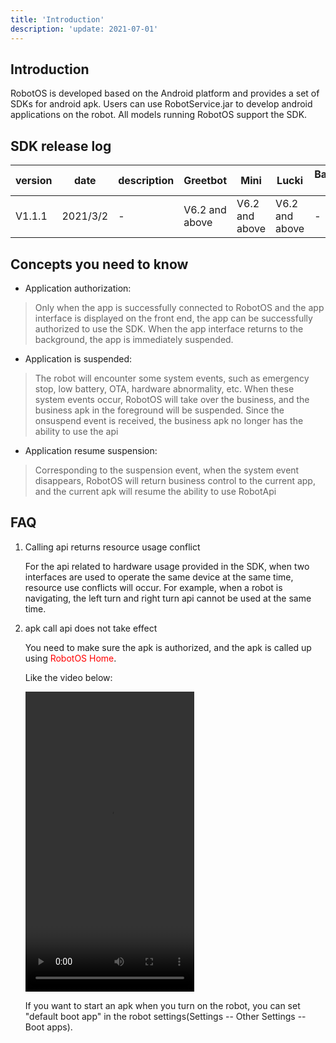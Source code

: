 ```yaml
---
title: 'Introduction'
description: 'update: 2021-07-01'
---
```


## Introduction
RobotOS is developed based on the Android platform and provides a set of SDKs for android apk. Users can use RobotService.jar to develop android applications on the robot. All models running RobotOS support the SDK.

## SDK release log

<div class="fixed-table bordered-table">

|version|date|description|Greetbot|Mini|Lucki|Baoxiaodi MAX|Baodaping|
|-|-|-|-|-|-|-|-|
|V1.1.1|2021/3/2|-|V6.2 and above|V6.2 and above|V6.2 and above|-|-|

</div>



## Concepts you need to know
+ Application authorization: 
>Only when the app is successfully connected to RobotOS and the app interface is displayed on the front end, the app can be successfully authorized to use the SDK. When the app interface returns to the background, the app is immediately suspended.
+ Application is suspended: 
>The robot will encounter some system events, such as emergency stop, low battery, OTA, hardware abnormality, etc. When these system events occur, RobotOS will take over the business, and the business apk in the foreground will be suspended. Since the onsuspend event is received, the business apk no longer has the ability to use the api
+ Application resume suspension: 
>Corresponding to the suspension event, when the system event disappears, RobotOS will return business control to the current app, and the current apk will resume the ability to use RobotApi



## FAQ
1. Calling api returns resource usage conflict

   For the api related to hardware usage provided in the SDK, when two interfaces are used to operate the same device at the same time, resource use conflicts will occur. For example, when a robot is navigating, the left turn and right turn api cannot be used at the same time.

2. apk call api does not take effect

   You need to make sure the apk is authorized, and the apk is called up using <font color=red>RobotOS Home</font>. 
   
   Like the video below:
   
   <video width="270" height="480" controls>
      <source src="./assets/use-robotos-home.mp4" type="video/mp4"> 
   </video>
   
   If you want to start an apk when you turn on the robot, you can set "default boot app" in the robot settings(Settings -- Other Settings -- Boot apps). 